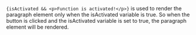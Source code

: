  `{isActivated && <p>Function is activated!</p>}` is used to render the paragraph element only when the isActivated variable is true. So when the button is clicked and the isActivated variable is set to true, the paragraph element will be rendered.
